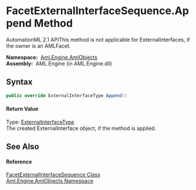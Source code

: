 FacetExternalInterfaceSequence.Append Method
============================================
AutomationML 2.1 APIThis method is not applicable for ExternalInterfaces, if the owner is an AMLFacet.

  **Namespace:**  [Aml.Engine.AmlObjects][1]  
  **Assembly:**  AML.Engine (in AML.Engine.dll)

Syntax
------

```csharp
public override ExternalInterfaceType Append()
```

#### Return Value
Type: [ExternalInterfaceType][2]  
 The created ExternalInterface object, if the method is applied. 

See Also
--------

#### Reference
[FacetExternalInterfaceSequence Class][3]  
[Aml.Engine.AmlObjects Namespace][1]  

[1]: ../README.md
[2]: ../../Aml.Engine.CAEX/ExternalInterfaceType/README.md
[3]: README.md
[4]: https://www.automationml.org
[5]: ../../icons/logoShade.png